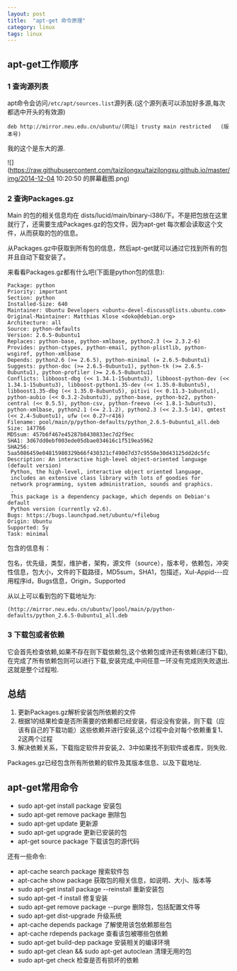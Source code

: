 ```yaml
---
layout: post
title:  "apt-get 命令原理"
category: linux
tags: linux
---
```


## apt-get工作顺序

### 1 查询源列表

apt命令会访问`/etc/apt/sources.list`源列表.(这个源列表可以添加好多源,每次都选中开头的有效源)

```
deb http://mirror.neu.edu.cn/ubuntu/(网址) trusty main restricted   (版本号)
```

我的这个是东大的源.

![](https://raw.githubusercontent.com/taizilongxu/taizilongxu.github.io/master/img/2014-12-04 10:20:50 的屏幕截图.png)

### 2 查询Packages.gz

Main 的包的相关信息均在 dists/lucid/main/binary-i386/下。不是把包放在这里就行了，还需要生成Packages.gz的包文件，因为apt-get 每次都会读取这个文件，从而获取的包的信息。

从Packages.gz中获取到所有包的信息，然后apt-get就可以通过它找到所有的包并且自动下载安装了。

来看看Packages.gz都有什么吧(下面是python包的信息):

```
Package: python
Priority: important
Section: python
Installed-Size: 640
Maintainer: Ubuntu Developers <ubuntu-devel-discuss@lists.ubuntu.com>
Original-Maintainer: Matthias Klose <doko@debian.org>
Architecture: all
Source: python-defaults
Version: 2.6.5-0ubuntu1
Replaces: python-base, python-xmlbase, python2.3 (<= 2.3.2-6)
Provides: python-ctypes, python-email, python-plistlib, python-wsgiref, python-xmlbase
Depends: python2.6 (>= 2.6.5), python-minimal (= 2.6.5-0ubuntu1)
Suggests: python-doc (>= 2.6.5-0ubuntu1), python-tk (>= 2.6.5-0ubuntu1), python-profiler (>= 2.6.5-0ubuntu1)
Conflicts: libboost-dbg (<< 1.34.1-15ubuntu3), libboost-python-dev (<< 1.34.1-15ubuntu3), libboost-python1.35-dev (<< 1.35.0-8ubuntu5), libboost1.35-dbg (<< 1.35.0-8ubuntu5), pitivi (<< 0.11.3-1ubuntu1), python-aubio (<< 0.3.2-2ubuntu3), python-base, python-bz2, python-central (<< 0.5.5), python-csv, python-freevo (<< 1.8.1-3ubuntu3), python-xmlbase, python2.1 (<= 2.1.2), python2.3 (<< 2.3.5-14), qmtest (<< 2.4-5ubuntu1), ufw (<< 0.27~r416)
Filename: pool/main/p/python-defaults/python_2.6.5-0ubuntu1_all.deb
Size: 147766
MD5sum: 457b6f467e45287b8430833ec7d2f9ec
SHA1: 3d67dd0ebf003ede05dbae034616c1f519ea5962
SHA256: 5aa5086459e04815980329b66f430321cf490d7d37c9550e30d43125dd2dc5fc
Description: An interactive high-level object-oriented language (default version)
 Python, the high-level, interactive object oriented language,
 includes an extensive class library with lots of goodies for
 network programming, system administration, sounds and graphics.
 .
 This package is a dependency package, which depends on Debian's default
 Python version (currently v2.6).
Bugs: https://bugs.launchpad.net/ubuntu/+filebug
Origin: Ubuntu
Supported: 5y
Task: minimal
```

包含的信息有：  

包名，优先级，类型，维护者，架构，源文件（source），版本号，依赖包，冲突性信息，包大小，文件的下载路径，MD5sum，SHA1，包描述，Xul-Appid---应用程序id，Bugs信息，Origin，Supported 

从以上可以看到包的下载地址为:    

```
(http://mirror.neu.edu.cn/ubuntu/)pool/main/p/python-defaults/python_2.6.5-0ubuntu1_all.deb
```

### 3 下载包或者依赖

它会首先检查依赖,如果不存在则下载依赖包,这个依赖包或许还有依赖(递归下载),在完成了所有依赖包则可以进行下载,安装完成,中间任意一环没有完成则失败退出.这就是整个过程啦.

## 总结

1. 更新Packages.gz解析安装包所依赖的文件
2. 根据1的结果检查是否所需要的依赖都已经安装，假设没有安装，则下载（应该有自己的下载功能）这些依赖并进行安装,这个过程中会对每个依赖重复1、2这两个过程
3. 解决依赖关系，下载指定软件并安装,2、3中如果找不到软件或者库，则失败.

Packages.gz已经包含所有所依赖的软件及其版本信息、以及下载地址.

## apt-get常用命令

* sudo apt-get install package 安装包
* sudo apt-get remove package 删除包
* sudo apt-get update  更新源
* sudo apt-get upgrade 更新已安装的包
* apt-get source package  下载该包的源代码

还有一些命令:

* apt-cache search package 搜索软件包
* apt-cache show package  获取包的相关信息，如说明、大小、版本等
* sudo apt-get install package --reinstall   重新安装包
* sudo apt-get -f install   修复安装
* sudo apt-get remove package --purge 删除包，包括配置文件等
* sudo apt-get dist-upgrade 升级系统
* apt-cache depends package 了解使用该包依赖那些包
* apt-cache rdepends package 查看该包被哪些包依赖
* sudo apt-get build-dep package 安装相关的编译环境
* sudo apt-get clean && sudo apt-get autoclean 清理无用的包
* sudo apt-get check 检查是否有损坏的依赖